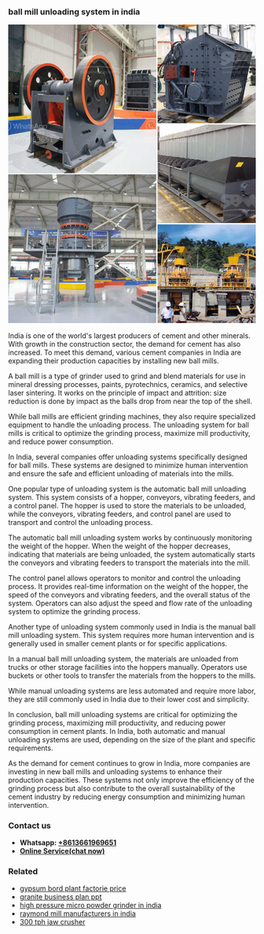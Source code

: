 <h3>ball mill unloading system in india</h3><img src='1704791235.jpg' alt=''><p>India is one of the world's largest producers of cement and other minerals. With growth in the construction sector, the demand for cement has also increased. To meet this demand, various cement companies in India are expanding their production capacities by installing new ball mills.</p><p>A ball mill is a type of grinder used to grind and blend materials for use in mineral dressing processes, paints, pyrotechnics, ceramics, and selective laser sintering. It works on the principle of impact and attrition: size reduction is done by impact as the balls drop from near the top of the shell.</p><p>While ball mills are efficient grinding machines, they also require specialized equipment to handle the unloading process. The unloading system for ball mills is critical to optimize the grinding process, maximize mill productivity, and reduce power consumption.</p><p>In India, several companies offer unloading systems specifically designed for ball mills. These systems are designed to minimize human intervention and ensure the safe and efficient unloading of materials into the mills.</p><p>One popular type of unloading system is the automatic ball mill unloading system. This system consists of a hopper, conveyors, vibrating feeders, and a control panel. The hopper is used to store the materials to be unloaded, while the conveyors, vibrating feeders, and control panel are used to transport and control the unloading process.</p><p>The automatic ball mill unloading system works by continuously monitoring the weight of the hopper. When the weight of the hopper decreases, indicating that materials are being unloaded, the system automatically starts the conveyors and vibrating feeders to transport the materials into the mill.</p><p>The control panel allows operators to monitor and control the unloading process. It provides real-time information on the weight of the hopper, the speed of the conveyors and vibrating feeders, and the overall status of the system. Operators can also adjust the speed and flow rate of the unloading system to optimize the grinding process.</p><p>Another type of unloading system commonly used in India is the manual ball mill unloading system. This system requires more human intervention and is generally used in smaller cement plants or for specific applications.</p><p>In a manual ball mill unloading system, the materials are unloaded from trucks or other storage facilities into the hoppers manually. Operators use buckets or other tools to transfer the materials from the hoppers to the mills.</p><p>While manual unloading systems are less automated and require more labor, they are still commonly used in India due to their lower cost and simplicity.</p><p>In conclusion, ball mill unloading systems are critical for optimizing the grinding process, maximizing mill productivity, and reducing power consumption in cement plants. In India, both automatic and manual unloading systems are used, depending on the size of the plant and specific requirements.</p><p>As the demand for cement continues to grow in India, more companies are investing in new ball mills and unloading systems to enhance their production capacities. These systems not only improve the efficiency of the grinding process but also contribute to the overall sustainability of the cement industry by reducing energy consumption and minimizing human intervention.</p><h3>Contact us</h3><ul><li><strong>Whatsapp:&nbsp;<a href="https://wa.me/8613661969651">+8613661969651</a></strong></li><li><a href="https://swt.shibang-china.com/?git&amp;zhl&amp;ball mill unloading system in india"><strong>Online Service(chat now)</strong></a></li></ul><h3>Related</h3><ul><li><a href='gypsum bord plant factorie price.md'>gypsum bord plant factorie price</a></li><li><a href='granite business plan ppt.md'>granite business plan ppt</a></li><li><a href='high pressure micro powder grinder in india.md'>high pressure micro powder grinder in india</a></li><li><a href='raymond mill manufacturers in india.md'>raymond mill manufacturers in india</a></li><li><a href='300 tph jaw crusher.md'>300 tph jaw crusher</a></li></ul>